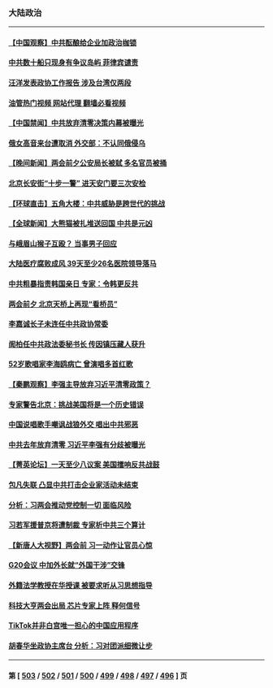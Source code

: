 ### 大陆政治
---
#### [【中国观察】中共酝酿给企业加政治枷锁](../../pages/ncid277/n13943014.md?03050045) 
#### [中共数十船只现身有争议岛屿 菲律宾谴责](../../pages/ncid277/n13943042.md?03050045) 
#### [汪洋发表政协工作报告 涉及台湾仅两段](../../pages/ncid277/n13942981.md?03050045) 
#### [油管热门视频 网站代理 翻墙必看视频](http://138.2.39.72:81/youtube.html?epic-marker?03050045)
#### [【中国禁闻】中共放弃清零决策内幕被曝光](../../pages/ncid277/n13942597.md?03050045) 
#### [俄女高音来台遭取消 外交部：不认同俄侵乌](../../pages/ncid277/n13942832.md?03050045) 
#### [【晚间新闻】两会前夕公安局长被弑 多名官员被捅](../../pages/ncid277/n13942954.md?03050045) 
#### [北京长安街“十步一警” 进天安门要三次安检](../../pages/ncid277/n13942836.md?03050045) 
#### [【环球直击】五角大楼：中共威胁是跨世代的挑战](../../pages/ncid277/n13942593.md?03050045) 
#### [【全球新闻】大熊猫被扎堆送回国 中共是元凶](../../pages/ncid277/n13942955.md?03050045) 
#### [与峨眉山猴子互殴？ 当事男子回应](../../pages/ncid277/n13942952.md?03050045) 
#### [大陆医疗腐败成风 39天至少26名医院领导落马](../../pages/ncid277/n13942886.md?03050045) 
#### [中共粗暴指责韩国亲日 专家：令韩更反共](../../pages/ncid277/n13942885.md?03050045) 
#### [两会前夕 北京天桥上再现“看桥员”](../../pages/ncid277/n13942719.md?03050045) 
#### [李嘉诚长子未连任中共政协常委](../../pages/ncid277/n13942685.md?03050045) 
#### [訚柏任中共政法委秘书长 传因镇压藏人获升](../../pages/ncid277/n13942732.md?03050045) 
#### [52岁歌唱家李海鸥病亡 曾演唱多首红歌](../../pages/ncid277/n13942634.md?03050045) 
#### [【秦鹏观察】李强主导放弃习近平清零政策？](../../pages/ncid277/n13942614.md?03050045) 
#### [专家警告北京：挑战美国将是一个历史错误](../../pages/ncid277/n13942591.md?03050045) 
#### [中国说唱歌手嘲讽战狼外交 唱出中共邪恶](../../pages/ncid277/n13942584.md?03050045) 
#### [中共去年放弃清零 习近平李强有分歧被曝光](../../pages/ncid277/n13942612.md?03050045) 
#### [【菁英论坛】一天至少八议案 美国擂响反共战鼓](../../pages/ncid277/n13942561.md?03050045) 
#### [包凡失联 凸显中共打击企业家活动未结束](../../pages/ncid277/n13942585.md?03050045) 
#### [分析：习两会推动党控制一切 面临风险](../../pages/ncid277/n13942566.md?03050045) 
#### [习若军援普京将遭制裁 专家析中共三个算计](../../pages/ncid277/n13941775.md?03050045) 
#### [【新唐人大视野】两会前 习一动作让官员心惊](../../pages/ncid277/n13942364.md?03050045) 
#### [G20会议 中加外长就“外国干涉”交锋](../../pages/ncid277/n13942524.md?03050045) 
#### [外籍法学教授在华授课 被要求听从习思想指导](../../pages/ncid277/n13942554.md?03050045) 
#### [科技大亨两会出局 芯片专家上阵 释何信号](../../pages/ncid277/n13942518.md?03050045) 
#### [TikTok并非白宫唯一担心的中国应用程序](../../pages/ncid277/n13942494.md?03050045) 
#### [胡春华坐政协主席台 分析：习对团派细微让步](../../pages/ncid277/n13942492.md?03050045) 

---
#### 第 [ [503](./503.md?03050045) / [502](./502.md?03050045) / [501](./501.md?03050045) / [500](./500.md?03050045) / [499](./499.md?03050045) / [498](./498.md?03050045) / [497](./497.md?03050045) / [496](./496.md?03050045) ] 页
